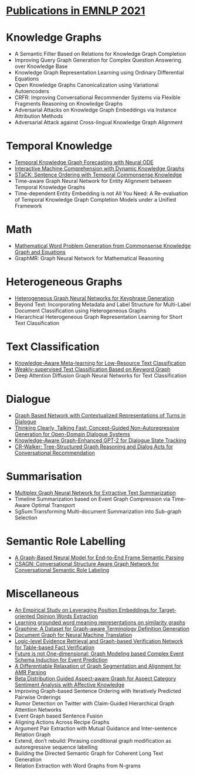 # [Publications in EMNLP 2021](https://2021.emnlp.org/papers) 



# Knowledge Graphs
- A Semantic Filter Based on Relations for Knowledge Graph Completion
- Improving Query Graph Generation for Complex Question Answering over Knowledge Base
- Knowledge Graph Representation Learning using Ordinary Differential Equations
- Open Knowledge Graphs Canonicalization using Variational Autoencoders
- CRFR: Improving Conversational Recommender Systems via Flexible Fragments Reasoning on Knowledge Graphs
- Adversarial Attacks on Knowledge Graph Embeddings via Instance Attribution Methods
- Adversarial Attack against Cross-lingual Knowledge Graph Alignment



# Temporal Knowledge
- [Temporal Knowledge Graph Forecasting with Neural ODE](https://github.com/naganandy/graph-based-deep-learning-literature/blob/master/conference-publications/folders/publications_emnlp21/nodemgcn_emnlp21/README.md)
- [Interactive Machine Comprehension with Dynamic Knowledge Graphs](https://github.com/naganandy/graph-based-deep-learning-literature/blob/master/conference-publications/folders/publications_emnlp21/imrcgraph_emnlp21/README.md)
- [STaCK: Sentence Ordering with Temporal Commonsense Knowledge](https://github.com/naganandy/graph-based-deep-learning-literature/blob/master/conference-publications/folders/publications_emnlp21/stack_emnlp21/README.md)
- Time-aware Graph Neural Network for Entity Alignment between Temporal Knowledge Graphs
- Time-dependent Entity Embedding is not All You Need: A Re-evaluation of Temporal Knowledge Graph Completion Models under a Unified Framework



# Math
- [Mathematical Word Problem Generation from Commonsense Knowledge Graph and Equations](https://github.com/naganandy/graph-based-deep-learning-literature/blob/master/conference-publications/folders/publications_emnlp21/make_emnlp21/README.md)
- GraphMR: Graph Neural Network for Mathematical Reasoning



# Heterogeneous Graphs
- [Heterogeneous Graph Neural Networks for Keyphrase Generation](https://github.com/naganandy/graph-based-deep-learning-literature/blob/master/conference-publications/folders/publications_emnlp21/gater_emnlp21/README.md)
- Beyond Text: Incorporating Metadata and Label Structure for Multi-Label Document Classification using Heterogeneous Graphs
- Hierarchical Heterogeneous Graph Representation Learning for Short Text Classification



# Text Classification
- [Knowledge-Aware Meta-learning for Low-Resource Text Classification](https://github.com/naganandy/graph-based-deep-learning-literature/blob/master/conference-publications/folders/publications_emnlp21/kgml_emnlp21/README.md)
- [Weakly-supervised Text Classification Based on Keyword Graph](https://github.com/naganandy/graph-based-deep-learning-literature/blob/master/conference-publications/folders/publications_emnlp21/classkg_emnlp21/README.md)
- Deep Attention Diffusion Graph Neural Networks for Text Classification



# Dialogue
- [Graph Based Network with Contextualized Representations of Turns in Dialogue](https://github.com/naganandy/graph-based-deep-learning-literature/blob/master/conference-publications/folders/publications_emnlp21/tucoregcn_emnlp21/README.md)
- [Thinking Clearly, Talking Fast: Concept-Guided Non-Autoregressive Generation for Open-Domain Dialogue Systems](https://github.com/naganandy/graph-based-deep-learning-literature/blob/master/conference-publications/folders/publications_emnlp21/cgnar_emnlp21/README.md)
- [Knowledge-Aware Graph-Enhanced GPT-2 for Dialogue State Tracking](https://github.com/naganandy/graph-based-deep-learning-literature/blob/master/conference-publications/folders/publications_emnlp21/gegpt_emnlp21/README.md)
- [CR-Walker: Tree-Structured Graph Reasoning and Dialog Acts for Conversational Recommendation](https://github.com/naganandy/graph-based-deep-learning-literature/blob/master/conference-publications/folders/publications_emnlp21/crwalker_emnlp21/README.md)



# Summarisation
- [Multiplex Graph Neural Network for Extractive Text Summarization](https://github.com/naganandy/graph-based-deep-learning-literature/blob/master/conference-publications/folders/publications_emnlp21/multigcn_emnlp21/README.md)
- Timeline Summarization based on Event Graph Compression via Time-Aware Optimal Transport
- SgSum:Transforming Multi-document Summarization into Sub-graph Selection



# Semantic Role Labelling
- [A Graph-Based Neural Model for End-to-End Frame Semantic Parsing](https://github.com/naganandy/graph-based-deep-learning-literature/blob/master/conference-publications/folders/publications_emnlp21/framenetparser_emnlp21/README.md)
- [CSAGN: Conversational Structure Aware Graph Network for Conversational Semantic Role Labeling](https://github.com/naganandy/graph-based-deep-learning-literature/blob/master/conference-publications/folders/publications_emnlp21/csagn_emnlp21/README.md)



# Miscellaneous
- [An Empirical Study on Leveraging Position Embeddings for Target-oriented Opinion Words Extraction](https://github.com/naganandy/graph-based-deep-learning-literature/blob/master/conference-publications/folders/publications_emnlp21/towegcn_emnlp21/README.md)
- [Learning grounded word meaning representations on similarity graphs](https://github.com/naganandy/graph-based-deep-learning-literature/blob/master/conference-publications/folders/publications_emnlp21/hmsge_emnlp21/README.md)
- [Graphine: A Dataset for Graph-aware Terminology Definition Generation](https://github.com/naganandy/graph-based-deep-learning-literature/blob/master/conference-publications/folders/publications_emnlp21/graphine_emnlp21/README.md)
- [Document Graph for Neural Machine Translation](https://github.com/naganandy/graph-based-deep-learning-literature/blob/master/conference-publications/folders/publications_emnlp21/dgnmt_emnlp21/README.md)
- [Logic-level Evidence Retrieval and Graph-based Verification Network for Table-based Fact Verification](https://github.com/naganandy/graph-based-deep-learning-literature/blob/master/conference-publications/folders/publications_emnlp21/lergv_emnlp21/README.md)
- [Future is not One-dimensional: Graph Modeling based Complex Event Schema Induction for Event Prediction](https://github.com/naganandy/graph-based-deep-learning-literature/blob/master/conference-publications/folders/publications_emnlp21/egm_emnlp21/README.md)
- [A Differentiable Relaxation of Graph Segmentation and Alignment for AMR Parsing](https://github.com/naganandy/graph-based-deep-learning-literature/blob/master/conference-publications/folders/publications_emnlp21/drgsa_emnlp21/README.md)
- [Beta Distribution Guided Aspect-aware Graph for Aspect Category Sentiment Analysis with Affective Knowledge](https://github.com/naganandy/graph-based-deep-learning-literature/blob/master/conference-publications/folders/publications_emnlp21/aagcn_emnlp21/README.md)
- Improving Graph-based Sentence Ordering with Iteratively Predicted Pairwise Orderings
- Rumor Detection on Twitter with Claim-Guided Hierarchical Graph Attention Networks
- Event Graph based Sentence Fusion
- Aligning Actions Across Recipe Graphs
- Argument Pair Extraction with Mutual Guidance and Inter-sentence Relation Graph
- Extend, don’t rebuild: Phrasing conditional graph modification as autoregressive sequence labelling
- Building the Directed Semantic Graph for Coherent Long Text Generation
- Relation Extraction with Word Graphs from N-grams
